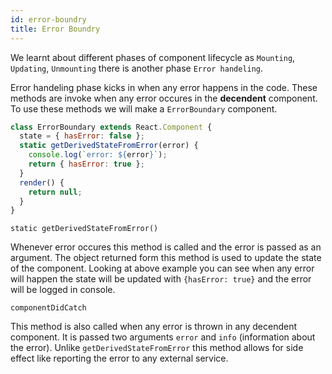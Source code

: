 ```yaml
---
id: error-boundry
title: Error Boundry
---
```


We learnt about different phases of component lifecycle as `Mounting`, `Updating`, `Unmounting` there is another phase `Error handeling`.

Error handeling phase kicks in when any error happens in the code. These methods are invoke when any error occures in the **decendent** component. To use these methods we will make a `ErrorBoundary` component.

```jsx
class ErrorBoundary extends React.Component {
  state = { hasError: false };
  static getDerivedStateFromError(error) {
    console.log(`error: ${error}`);
    return { hasError: true };
  }
  render() {
    return null;
  }
}
```

`static getDerivedStateFromError()`

Whenever error occures this method is called and the error is passed as an argument. The object returned form this method is used to update the state of the component. Looking at above example you can see when any error will happen the state will be updated with `{hasError: true}` and the error will be logged in console.

`componentDidCatch`

This method is also called when any error is thrown in any decendent component. It is passed two arguments `error` and `info` (information about the error). Unlike `getDerivedStateFromError` this method allows for side effect like reporting the error to any external service.
